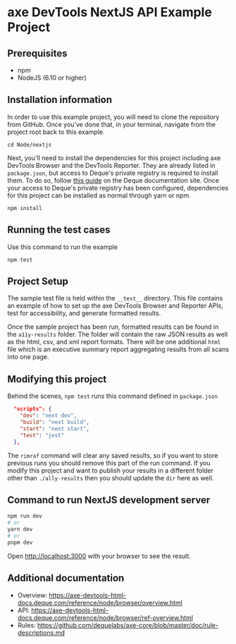 # axe DevTools NextJS API Example Project

## Prerequisites

- npm
- NodeJS (6.10 or higher)

## Installation information

In order to use this example project, you will need to clone the repository from GitHub. Once you've done that, in your terminal, navigate from the project root back to this example.


```
cd Node/nextjs
```

Next, you'll need to install the dependencies for this project including axe DevTools Browser and the DevTools Reporter. They are already listed in `package.json`, but access to Deque's private registry is required to install them. To do so, follow [this guide](https://axe-devtools-html-docs.deque.com/reference/node/browser/install-agora.html) on the Deque documentation site. Once your access to Deque's private registry has been configured, dependencies for this project can be installed as normal through yarn or npm.

```
npm install
```

## Running the test cases

Use this command to run the example

```
npm test
```

## Project Setup

The sample test file is held within the `__test__` directory. This file contains an example of how to set up the axe DevTools Browser and Reporter APIs, test for accessibility, and generate formatted results.

Once the sample project has been run, formatted results can be found in the `a11y-results` folder. The folder will contain the raw JSON results as well as the html, csv, and xml report formats. There will be one additional `html` file which is an executive summary report aggregating results from all scans into one page.

## Modifying this project

Behind the scenes, `npm test` runs this command defined in `package.json`

```json
  "scripts": {
    "dev": "next dev",
    "build": "next build",
    "start": "next start",
    "test": "jest"
  },
```

The `rimraf` command will clear any saved results, so if you want to store previous runs you should remove this part of the run command. If you modify this project and want to publish your results in a different folder other than `./ally-results` then you should update the `dir` here as well.

## Command to run NextJS development server

```bash
npm run dev
# or
yarn dev
# or
pnpm dev
```

Open [http://localhost:3000](http://localhost:3000) with your browser to see the result.

## Additional documentation

- Overview: https://axe-devtools-html-docs.deque.com/reference/node/browser/overview.html
- API: https://axe-devtools-html-docs.deque.com/reference/node/browser/ref-overview.html
- Rules: https://github.com/dequelabs/axe-core/blob/master/doc/rule-descriptions.md
